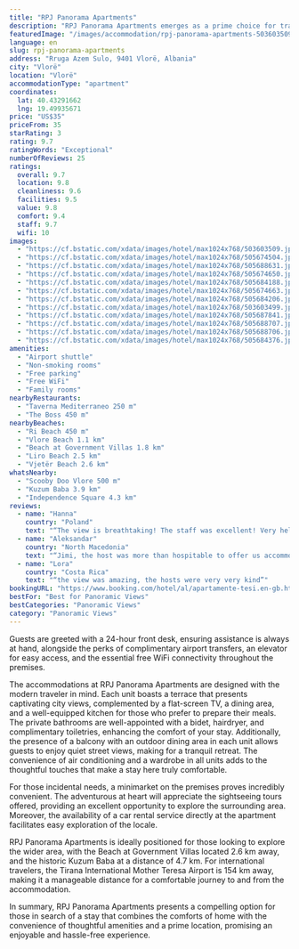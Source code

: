 ```yaml
---
title: "RPJ Panorama Apartments"
description: "RPJ Panorama Apartments emerges as a prime choice for travelers seeking a blend of comfort and convenience, located just a kilometer away from the serene Ri Beach."
featuredImage: "/images/accommodation/rpj-panorama-apartments-503603509.jpg"
language: en
slug: rpj-panorama-apartments
address: "Rruga Azem Sulo, 9401 Vlorë, Albania"
city: "Vlorë"
location: "Vlorë"
accommodationType: "apartment"
coordinates:
  lat: 40.43291662
  lng: 19.49935671
price: "US$35"
priceFrom: 35
starRating: 3
rating: 9.7
ratingWords: "Exceptional"
numberOfReviews: 25
ratings:
  overall: 9.7
  location: 9.8
  cleanliness: 9.6
  facilities: 9.5
  value: 9.8
  comfort: 9.4
  staff: 9.7
  wifi: 10
images:
  - "https://cf.bstatic.com/xdata/images/hotel/max1024x768/503603509.jpg?k=7d584a8fdc9e4ddee8310353f992363f6d10ea101627e1839718b461f8dc2215&o=&hp=1"
  - "https://cf.bstatic.com/xdata/images/hotel/max1024x768/505674504.jpg?k=04d25ed32a344cb793bd3835d3c3f39d3f690e0405146759b41316a2d7fa8077&o=&hp=1"
  - "https://cf.bstatic.com/xdata/images/hotel/max1024x768/505688631.jpg?k=6ea7dedac1731bbbee4eb7c1988dccae5696e966762855826c442ad861a67809&o=&hp=1"
  - "https://cf.bstatic.com/xdata/images/hotel/max1024x768/505674650.jpg?k=b2726af8def27829ade24d96ecf5887368d860efc8233fcc35b9a050f83c71d2&o=&hp=1"
  - "https://cf.bstatic.com/xdata/images/hotel/max1024x768/505684188.jpg?k=414acbeb793dc1a095970f6b598d4e9471bd05c769b42f320389bc1966be1de8&o=&hp=1"
  - "https://cf.bstatic.com/xdata/images/hotel/max1024x768/505674663.jpg?k=6e01fb3064f6e30e369551b1717f85e464076840b72995bc907d1d12bf25a930&o=&hp=1"
  - "https://cf.bstatic.com/xdata/images/hotel/max1024x768/505684206.jpg?k=59fd3b57f488945199f75c20935273af517dabbec25114262467cb2ab9b0920c&o=&hp=1"
  - "https://cf.bstatic.com/xdata/images/hotel/max1024x768/503603499.jpg?k=1ac2440e62a498c514463a5a0384929a848b88b53442c80bfcc3976171fa1dd7&o=&hp=1"
  - "https://cf.bstatic.com/xdata/images/hotel/max1024x768/505687841.jpg?k=7fbb91cd681793c335d0684251c3cad3b807ef1c316a68f275c3599e05dee40b&o=&hp=1"
  - "https://cf.bstatic.com/xdata/images/hotel/max1024x768/505688707.jpg?k=67588769c5cce610cea75e7bef28efe8fe26c5b197573ca9d8e7c7623988b843&o=&hp=1"
  - "https://cf.bstatic.com/xdata/images/hotel/max1024x768/505688706.jpg?k=c102fc35857589dbf79631a0c3a3e03ceaebe32a5b5b2913acc07de163fe7ad3&o=&hp=1"
  - "https://cf.bstatic.com/xdata/images/hotel/max1024x768/505684376.jpg?k=a5e02a65d03017164f5b86e1a08bfc9031d98fec2e03a4e902c5ef28248ee854&o=&hp=1"
amenities:
  - "Airport shuttle"
  - "Non-smoking rooms"
  - "Free parking"
  - "Free WiFi"
  - "Family rooms"
nearbyRestaurants:
  - "Taverna Mediterraneo 250 m"
  - "The Boss 450 m"
nearbyBeaches:
  - "Ri Beach 450 m"
  - "Vlore Beach 1.1 km"
  - "Beach at Government Villas 1.8 km"
  - "Liro Beach 2.5 km"
  - "Vjetër Beach 2.6 km"
whatsNearby:
  - "Scooby Doo Vlore 500 m"
  - "Kuzum Baba 3.9 km"
  - "Independence Square 4.3 km"
reviews:
  - name: "Hanna"
    country: "Poland"
    text: "“The view is breathtaking! The staff was excellent! Very helpful and kind. They took care of us, I was safe and calm, travelling alone with kids.”"
  - name: "Aleksandar"
    country: "North Macedonia"
    text: "“Jimi, the host was more than hospitable to offer us accommodation in other apartments and was always there to help. Jimi is a type of hotelier who is willing and capable to find you a polar bear in the middle of the summer. That's how much this...”"
  - name: "Lora"
    country: "Costa Rica"
    text: "“the view was amazing, the hosts were very very kind”"
bookingURL: "https://www.booking.com/hotel/al/apartamente-tesi.en-gb.html?aid=8035640"
bestFor: "Best for Panoramic Views"
bestCategories: "Panoramic Views"
category: "Panoramic Views"
---
```


Guests are greeted with a 24-hour front desk, ensuring assistance is always at hand, alongside the perks of complimentary airport transfers, an elevator for easy access, and the essential free WiFi connectivity throughout the premises.

The accommodations at RPJ Panorama Apartments are designed with the modern traveler in mind. Each unit boasts a terrace that presents captivating city views, complemented by a flat-screen TV, a dining area, and a well-equipped kitchen for those who prefer to prepare their meals. The private bathrooms are well-appointed with a bidet, hairdryer, and complimentary toiletries, enhancing the comfort of your stay. Additionally, the presence of a balcony with an outdoor dining area in each unit allows guests to enjoy quiet street views, making for a tranquil retreat. The convenience of air conditioning and a wardrobe in all units adds to the thoughtful touches that make a stay here truly comfortable.

For those incidental needs, a minimarket on the premises proves incredibly convenient. The adventurous at heart will appreciate the sightseeing tours offered, providing an excellent opportunity to explore the surrounding area. Moreover, the availability of a car rental service directly at the apartment facilitates easy exploration of the locale.

RPJ Panorama Apartments is ideally positioned for those looking to explore the wider area, with the Beach at Government Villas located 2.6 km away, and the historic Kuzum Baba at a distance of 4.7 km. For international travelers, the Tirana International Mother Teresa Airport is 154 km away, making it a manageable distance for a comfortable journey to and from the accommodation.

In summary, RPJ Panorama Apartments presents a compelling option for those in search of a stay that combines the comforts of home with the convenience of thoughtful amenities and a prime location, promising an enjoyable and hassle-free experience.